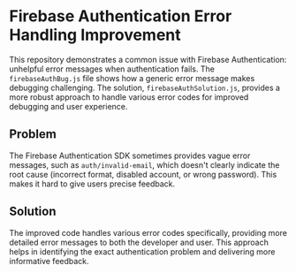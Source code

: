 # Firebase Authentication Error Handling Improvement

This repository demonstrates a common issue with Firebase Authentication: unhelpful error messages when authentication fails. The `firebaseAuthBug.js` file shows how a generic error message makes debugging challenging. The solution, `firebaseAuthSolution.js`, provides a more robust approach to handle various error codes for improved debugging and user experience.

## Problem
The Firebase Authentication SDK sometimes provides vague error messages, such as `auth/invalid-email`, which doesn't clearly indicate the root cause (incorrect format, disabled account, or wrong password). This makes it hard to give users precise feedback.

## Solution
The improved code handles various error codes specifically, providing more detailed error messages to both the developer and user.  This approach helps in identifying the exact authentication problem and delivering more informative feedback.